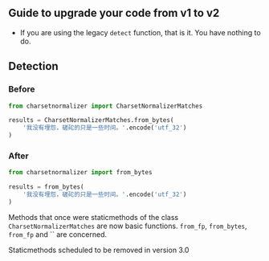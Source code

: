 Guide to upgrade your code from v1 to v2
----------------------------------------

  * If you are using the legacy `detect` function, that is it. You have nothing to do.

## Detection

### Before

```python
from charsetnormalizer import CharsetNormalizerMatches

results = CharsetNormalizerMatches.from_bytes(
    '我没有埋怨，磋砣的只是一些时间。'.encode('utf_32')
)
```

### After

```python
from charsetnormalizer import from_bytes

results = from_bytes(
    '我没有埋怨，磋砣的只是一些时间。'.encode('utf_32')
)
```

Methods that once were staticmethods of the class `CharsetNormalizerMatches` are now basic functions.
`from_fp`, `from_bytes`, `from_fp` and `` are concerned.

Staticmethods scheduled to be removed in version 3.0
